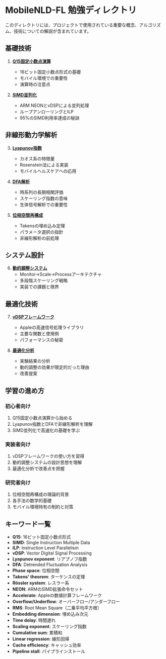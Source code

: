 # MobileNLD-FL 勉強ディレクトリ

このディレクトリには、プロジェクトで使用されている重要な概念、アルゴリズム、技術についての解説が含まれています。

## 基礎技術

1. **[Q15固定小数点演算](01_Q15固定小数点演算.md)**
   - 16ビット固定小数点形式の基礎
   - モバイル環境での重要性
   - 演算時の注意点

2. **[SIMD並列化](02_SIMD並列化.md)**
   - ARM NEONとvDSPによる並列処理
   - ループアンローリングとILP
   - 95%のSIMD利用率達成の秘訣

## 非線形動力学解析

3. **[Lyapunov指数](03_Lyapunov指数.md)**
   - カオス系の特徴量
   - Rosenstein法による実装
   - モバイルヘルスケアへの応用

4. **[DFA解析](04_DFA解析.md)**
   - 時系列の長期相関評価
   - スケーリング指数の意味
   - 生体信号解析での重要性

5. **[位相空間再構成](06_位相空間再構成.md)**
   - Takensの埋め込み定理
   - パラメータ選択の指針
   - 非線形解析の前処理

## システム設計

6. **[動的調整システム](05_動的調整システム.md)**
   - Monitor→Scale→Processアーキテクチャ
   - 多段階スケーリング戦略
   - 実装での課題と限界

## 最適化技術

7. **[vDSPフレームワーク](08_vDSPフレームワーク.md)**
   - Appleの高速信号処理ライブラリ
   - 主要な関数と使用例
   - パフォーマンスの秘密

8. **[最適化分析](07_最適化分析.md)**
   - 実験結果の分析
   - 動的調整の効果が限定的だった理由
   - 改善提案

## 学習の進め方

### 初心者向け
1. Q15固定小数点演算から始める
2. Lyapunov指数とDFAで非線形解析を理解
3. SIMD並列化で高速化の基礎を学ぶ

### 実装者向け
1. vDSPフレームワークの使い方を習得
2. 動的調整システムの設計思想を理解
3. 最適化分析で改善点を把握

### 研究者向け
1. 位相空間再構成の理論的背景
2. 各手法の数学的基礎
3. モバイル環境特有の制約と対策

## キーワード一覧

- **Q15**: 16ビット固定小数点形式
- **SIMD**: Single Instruction Multiple Data
- **ILP**: Instruction Level Parallelism
- **vDSP**: Vector Digital Signal Processing
- **Lyapunov exponent**: リアプノフ指数
- **DFA**: Detrended Fluctuation Analysis
- **Phase space**: 位相空間
- **Takens' theorem**: ターケンスの定理
- **Rössler system**: レスラー系
- **NEON**: ARMのSIMD拡張命令セット
- **Accelerate**: Appleの数値計算フレームワーク
- **Overflow/Underflow**: オーバーフロー/アンダーフロー
- **RMS**: Root Mean Square（二乗平均平方根）
- **Embedding dimension**: 埋め込み次元
- **Time delay**: 時間遅れ
- **Scaling exponent**: スケーリング指数
- **Cumulative sum**: 累積和
- **Linear regression**: 線形回帰
- **Cache efficiency**: キャッシュ効率
- **Pipeline stall**: パイプラインストール